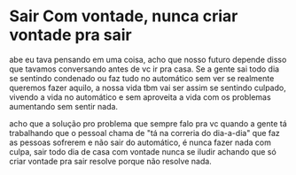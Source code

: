 # Sair Com vontade, nunca criar vontade pra sair

abe eu tava pensando em uma coisa, acho que nosso futuro depende disso que tavamos conversando antes de vc ir pra casa. Se a gente sai todo dia se sentindo condenado ou faz tudo no automático sem ver se realmente queremos fazer aquilo, a nossa vida tbm vai ser assim se sentindo culpado, vivendo a vida no automático e sem aproveita a vida com os problemas aumentando sem sentir nada.

acho que a solução pro problema que sempre falo pra vc quando a gente tá trabalhando que o pessoal chama de "tá na correria do dia-a-dia" que faz as pessoas sofrerem e não sair do automático, é nunca fazer nada com culpa, sair todo dia de casa com vontade nunca se iludir achando que só criar vontade pra sair resolve porque não resolve nada.
